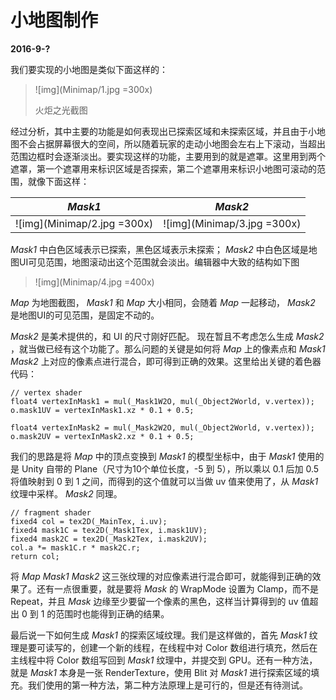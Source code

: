 # 小地图制作

**2016-9-?**

我们要实现的小地图是类似下面这样的：

> ![img](Minimap/1.jpg =300x)
>
> 火炬之光截图

经过分析，其中主要的功能是如何表现出已探索区域和未探索区域，并且由于小地图不会占据屏幕很大的空间，所以随着玩家的走动小地图会左右上下滚动，当超出范围边框时会逐渐淡出。要实现这样的功能，主要用到的就是遮罩。这里用到两个遮罩，第一个遮罩用来标识区域是否探索，第二个遮罩用来标识小地图可滚动的范围，就像下面这样：

_Mask1_ | _Mask2_
------------ | ------------- 
![img](Minimap/2.jpg =300x) | ![img](Minimap/3.jpg =300x)

_Mask1_ 中白色区域表示已探索，黑色区域表示未探索； _Mask2_ 中白色区域是地图UI可见范围，地图滚动出这个范围就会淡出。编辑器中大致的结构如下图

> ![img](Minimap/4.jpg =400x)

_Map_ 为地图截图， _Mask1_ 和 _Map_ 大小相同，会随着 _Map_ 一起移动， _Mask2_ 是地图UI的可见范围，是固定不动的。

_Mask2_ 是美术提供的，和 UI 的尺寸刚好匹配。 现在暂且不考虑怎么生成 _Mask2_ ，就当做已经有这个功能了。那么问题的关键是如何将 _Map_ 上的像素点和 _Mask1_ _Mask2_ 上对应的像素点进行混合，即可得到正确的效果。这里给出关键的着色器代码：
	
	// vertex shader
	float4 vertexInMask1 = mul(_Mask1W2O, mul(_Object2World, v.vertex));
	o.mask1UV = vertexInMask1.xz * 0.1 + 0.5;
	
	float4 vertexInMask2 = mul(_Mask2W2O, mul(_Object2World, v.vertex));
	o.mask2UV = vertexInMask2.xz * 0.1 + 0.5;

我们的思路是将 _Map_ 中的顶点变换到 _Mask1_ 的模型坐标中，由于 _Mask1_ 使用的是 Unity 自带的 Plane（尺寸为10个单位长度，-5 到 5），所以乘以 0.1 后加 0.5 将值映射到 0 到 1 之间，而得到的这个值就可以当做 uv 值来使用了，从 _Mask1_ 纹理中采样。 _Mask2_ 同理。

	// fragment shader
	fixed4 col = tex2D(_MainTex, i.uv);
	fixed4 mask1C = tex2D(_Mask1Tex, i.mask1UV);
	fixed4 mask2C = tex2D(_Mask2Tex, i.mask2UV);
	col.a *= mask1C.r * mask2C.r;
	return col;
	
将 _Map_ _Mask1_ _Mask2_ 这三张纹理的对应像素进行混合即可，就能得到正确的效果了。还有一点很重要，就是要将 _Mask_ 的 WrapMode 设置为 Clamp，而不是 Repeat，并且 _Mask_ 边缘至少要留一个像素的黑色，这样当计算得到的 uv 值超出 0 到 1 的范围时也能得到正确的结果。

最后说一下如何生成 _Mask1_ 的探索区域纹理。我们是这样做的，首先 _Mask1_ 纹理是要可读写的，创建一个新的线程，在线程中对 Color 数组进行填充，然后在主线程中将 Color 数组写回到 _Mask1_ 纹理中，并提交到 GPU。还有一种方法，就是 _Mask1_ 本身是一张 RenderTexture，使用 Blit 对 _Mask1_ 进行探索区域的填充。我们使用的第一种方法，第二种方法原理上是可行的，但是还有待测试。